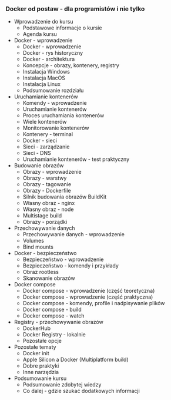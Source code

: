 ###  Docker od postaw - dla programistów i nie tylko

- Wprowadzenie do kursu
    - Podstawowe informacje o kursie
    - Agenda kursu
- Docker - wprowadzenie
    - Docker - wprowadzenie
    - Docker - rys historyczny
    - Docker - architektura
    - Koncepcje - obrazy, kontenery, registry
    - Instalacja Windows
    - Instalacja MacOS
    - Instalacja Linux
    - Podsumowanie rozdziału
- Uruchamianie kontenerów
    - Komendy - wprowadzenie
    - Uruchamianie kontenerów
    - Proces uruchamiania kontenerów
    - Wiele kontenerów
    - Monitorowanie kontenerów
    - Kontenery - terminal
    - Docker - sieci
    - Sieci - zarządzanie
    - Sieci - DNS
    - Uruchamianie kontenerów - test praktyczny
- Budowanie obrazów
    - Obrazy - wprowadzenie
    - Obrazy - warstwy
    - Obrazy - tagowanie
    - Obrazy - Dockerfile
    - Silnik budowania obrazów BuildKit
    - Własny obraz - nginx
    - Własny obraz - node
    - Multistage build
    - Obrazy - porządki
- Przechowywanie danych
    - Przechowywanie danych - wprowadzenie
    - Volumes
    - Bind mounts
- Docker - bezpieczeństwo
    - Bezpieczeństwo - wprowadzenie
    - Bezpieczeństwo - komendy i przykłady
    - Obraz rootless
    - Skanowanie obrazów
- Docker compose
    - Docker compose - wprowadzenie (część teoretyczna)
    - Docker compose - wprowadzenie (część praktyczna)
    - Docker compose - komendy, profile i nadpisywanie plików
    - Docker compose - build
    - Docker compose - watch
- Registry - przechowywanie obrazów
    - DockerHub
    - Docker Registry - lokalnie
    - Pozostałe opcje
- Pozostałe tematy
    - Docker init
    - Apple Silicon a Docker (Multiplatform build)
    - Dobre praktyki
    - Inne narzędzia
- Podsumowanie kursu
    - Podsumowanie zdobytej wiedzy
    - Co dalej - gdzie szukać dodatkowych informacji
